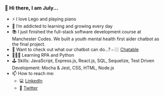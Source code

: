 ### 👋  Hi there, I am July...

- :zap: I love Lego and playing piano
- 🌱 I’m addicted to learning and growing every day
- 📚 I just finished the full-stack software development course at Manchester Codes. We built a youth mental health first aider chatbot as the final project.
- 🤖 Want to check out what our chatbot can do...? 👉🏼 [Chatable](https://www.youtube.com/watch?v=3MGcWfE--Es&t=363s)
- 👩🏻‍💻 Learning RPA and Python 
- 🕹 Skills: JavaScript, Express.js, React.js, SQL, Sequelize, Test Driven Development: Mocha & Jest, CSS, HTML, Node.js
- 📫 How to reach me: 
  - 💻 [LinkedIn](https://www.linkedin.com/in/july-moss-0a68ab8b/) 
  - 📱 [Twitter](https://twitter.com/julymoss89)

